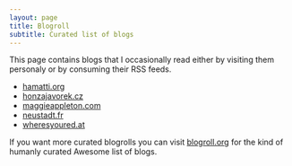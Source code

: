 ```yaml
---
layout: page
title: Blogroll
subtitle: Curated list of blogs
---
```


This page contains blogs that I occasionally read either by visiting them personaly or by consuming their RSS feeds. 

- [hamatti.org](https://hamatti.org/)
- [honzajavorek.cz](https://honzajavorek.cz/)
- [maggieappleton.com](https://maggieappleton.com/)
- [neustadt.fr](https://neustadt.fr/)
- [wheresyoured.at](https://www.wheresyoured.at/)

If you want more curated blogrolls you can visit [blogroll.org](https://blogroll.org/) for the kind of humanly curated Awesome list of blogs.